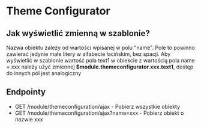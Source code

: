 # Theme Configurator
## Jak wyświetlić zmienną w szablonie?
Nazwa obiektu zależy od wartości wpisanej w polu "name". Pole to powinno zawierać jedynie małe litery w alfabecie łacińskim, bez spacji. Aby wyświetlić w szablonie wartość pola text1 w obiekcie z wartością pola name = xxx należy użyć zmiennej **$module.themeconfigurator.xxx.text1**, dostęp do innych pól jest analogiczny
## Endpointy
- GET /module/themeconfiguration/ajax - Pobierz wszystkie obiekty
- GET /module/themeconfiguration/ajax?name=xxx - Pobierz obiekt o nazwie xxx